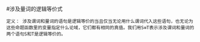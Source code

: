 #涉及量词的逻辑等价式

    定义： 涉及谓词和量词的语句是逻辑等价的当且仅当无论用什么谓词代入这些语句，也无论为这些命题函数里的变量指定什么论域，它们都有相同的真值。我们用S≡T表示涉及谓词和量词的两个语句S和T是逻辑等价的。